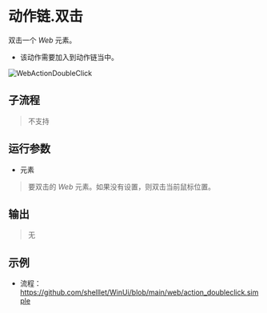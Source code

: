 # 动作链.双击
双击一个 *Web* 元素。 
* 该动作需要加入到动作链当中。

![WebActionDoubleClick](./images/25.png ':size=90%')

## 子流程
> 不支持


## 运行参数


* 元素
>   要双击的 *Web* 元素。如果没有设置，则双击当前鼠标位置。


## 输出
> 无   

## 示例

* 流程：https://github.com/shelllet/WinUi/blob/main/web/action_doubleclick.simple



